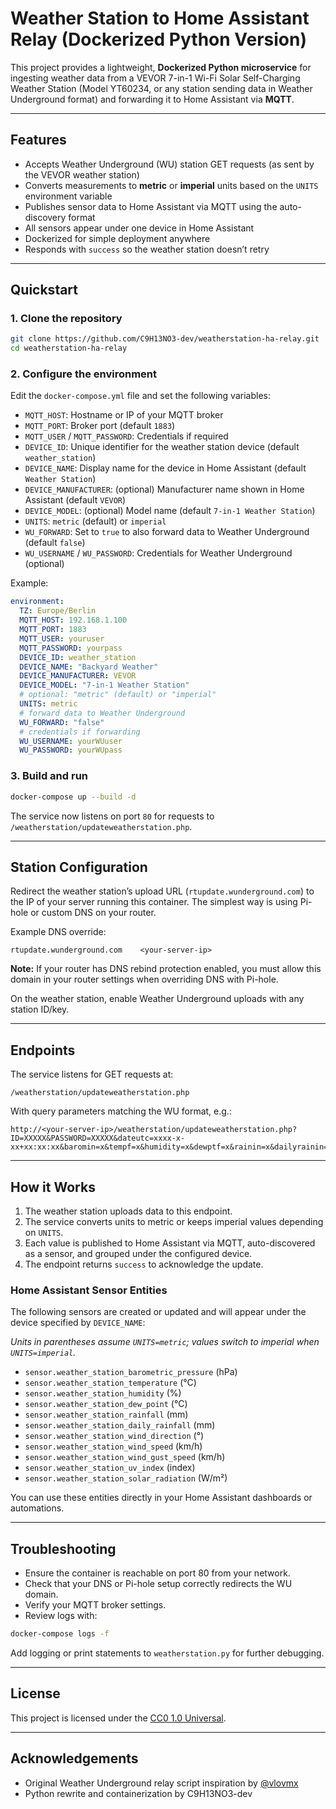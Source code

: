 # Weather Station to Home Assistant Relay (Dockerized Python Version)

This project provides a lightweight, **Dockerized Python microservice** for ingesting weather data from a VEVOR 7-in-1 Wi-Fi Solar Self-Charging Weather Station (Model YT60234, or any station sending data in Weather Underground format) and forwarding it to Home Assistant via **MQTT**.

---

## Features

- Accepts Weather Underground (WU) station GET requests (as sent by the VEVOR weather station)
- Converts measurements to **metric** or **imperial** units based on the `UNITS` environment variable
- Publishes sensor data to Home Assistant via MQTT using the auto-discovery format
- All sensors appear under one device in Home Assistant
- Dockerized for simple deployment anywhere
- Responds with `success` so the weather station doesn’t retry

---

## Quickstart

### 1. Clone the repository

```bash
git clone https://github.com/C9H13NO3-dev/weatherstation-ha-relay.git
cd weatherstation-ha-relay
```

### 2. Configure the environment

Edit the `docker-compose.yml` file and set the following variables:

- `MQTT_HOST`: Hostname or IP of your MQTT broker
- `MQTT_PORT`: Broker port (default `1883`)
- `MQTT_USER` / `MQTT_PASSWORD`: Credentials if required
- `DEVICE_ID`: Unique identifier for the weather station device (default `weather_station`)
- `DEVICE_NAME`: Display name for the device in Home Assistant (default `Weather Station`)
- `DEVICE_MANUFACTURER`: (optional) Manufacturer name shown in Home Assistant (default `VEVOR`)
- `DEVICE_MODEL`: (optional) Model name (default `7-in-1 Weather Station`)
- `UNITS`: `metric` (default) or `imperial`
- `WU_FORWARD`: Set to `true` to also forward data to Weather Underground (default `false`)
- `WU_USERNAME` / `WU_PASSWORD`: Credentials for Weather Underground (optional)

Example:

```yaml
environment:
  TZ: Europe/Berlin
  MQTT_HOST: 192.168.1.100
  MQTT_PORT: 1883
  MQTT_USER: youruser
  MQTT_PASSWORD: yourpass
  DEVICE_ID: weather_station
  DEVICE_NAME: "Backyard Weather"
  DEVICE_MANUFACTURER: VEVOR
  DEVICE_MODEL: "7-in-1 Weather Station"
  # optional: "metric" (default) or "imperial"
  UNITS: metric
  # forward data to Weather Underground
  WU_FORWARD: "false"
  # credentials if forwarding
  WU_USERNAME: yourWUuser
  WU_PASSWORD: yourWUpass
```

### 3. Build and run

```bash
docker-compose up --build -d
```

The service now listens on port `80` for requests to `/weatherstation/updateweatherstation.php`.


---

## Station Configuration

Redirect the weather station’s upload URL (`rtupdate.wunderground.com`) to the IP of your server running this container. The simplest way is using Pi-hole or custom DNS on your router.

Example DNS override:

```
rtupdate.wunderground.com    <your-server-ip>
```
**Note:** If your router has DNS rebind protection enabled, you must allow this domain in your router settings when overriding DNS with Pi-hole.

On the weather station, enable Weather Underground uploads with any station ID/key.

---

## Endpoints

The service listens for GET requests at:

```
/weatherstation/updateweatherstation.php
```

With query parameters matching the WU format, e.g.:

```
http://<your-server-ip>/weatherstation/updateweatherstation.php?ID=XXXXX&PASSWORD=XXXXX&dateutc=xxxx-x-xx+xx:xx:xx&baromin=x&tempf=x&humidity=x&dewptf=x&rainin=x&dailyrainin=x&winddir=x&windspeedmph=x&windgustmph=x&UV=x&solarRadiation=x
```

---

## How it Works

1. The weather station uploads data to this endpoint.
2. The service converts units to metric or keeps imperial values depending on `UNITS`.
3. Each value is published to Home Assistant via MQTT, auto-discovered as a sensor, and grouped under the configured device.
4. The endpoint returns `success` to acknowledge the update.

### Home Assistant Sensor Entities

The following sensors are created or updated and will appear under the device specified by `DEVICE_NAME`:

*Units in parentheses assume `UNITS=metric`; values switch to imperial when `UNITS=imperial`.*

- `sensor.weather_station_barometric_pressure` (hPa)
- `sensor.weather_station_temperature` (°C)
- `sensor.weather_station_humidity` (%)
- `sensor.weather_station_dew_point` (°C)
- `sensor.weather_station_rainfall` (mm)
- `sensor.weather_station_daily_rainfall` (mm)
- `sensor.weather_station_wind_direction` (°)
- `sensor.weather_station_wind_speed` (km/h)
- `sensor.weather_station_wind_gust_speed` (km/h)
- `sensor.weather_station_uv_index` (index)
- `sensor.weather_station_solar_radiation` (W/m²)

You can use these entities directly in your Home Assistant dashboards or automations.


---

## Troubleshooting

- Ensure the container is reachable on port 80 from your network.
- Check that your DNS or Pi-hole setup correctly redirects the WU domain.
- Verify your MQTT broker settings.
- Review logs with:

```bash
docker-compose logs -f
```

Add logging or print statements to `weatherstation.py` for further debugging.

---

## License

This project is licensed under the [CC0 1.0 Universal](LICENSE).

---

## Acknowledgements

- Original Weather Underground relay script inspiration by [@vlovmx](https://github.com/vlovmx)
- Python rewrite and containerization by C9H13NO3-dev
